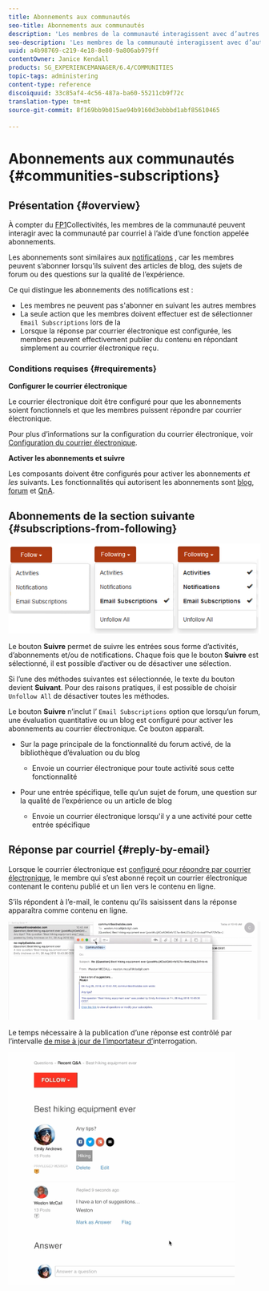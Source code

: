 ```yaml
---
title: Abonnements aux communautés
seo-title: Abonnements aux communautés
description: 'Les membres de la communauté interagissent avec d’autres membres par courrier électronique '
seo-description: 'Les membres de la communauté interagissent avec d’autres membres par courrier électronique '
uuid: a4b98769-c219-4e18-8e80-9a806ab979ff
contentOwner: Janice Kendall
products: SG_EXPERIENCEMANAGER/6.4/COMMUNITIES
topic-tags: administering
content-type: reference
discoiquuid: 33c85af4-4c56-487a-ba60-55211cb9f72c
translation-type: tm+mt
source-git-commit: 8f169bb9b015ae94b9160d3ebbbd1abf85610465

---
```



# Abonnements aux communautés {#communities-subscriptions}

## Présentation {#overview}

À compter du [FP1](deploy-communities.md#latestfeaturepack)Collectivités, les membres de la communauté peuvent interagir avec la communauté par courriel à l’aide d’une fonction appelée abonnements.

Les abonnements sont similaires aux [notifications](notifications.md) , car les membres peuvent s’abonner lorsqu’ils suivent des articles de blog, des sujets de forum ou des questions sur la qualité de l’expérience.

Ce qui distingue les abonnements des notifications est :

* Les membres ne peuvent pas s&#39;abonner en suivant les autres membres
* La seule action que les membres doivent effectuer est de sélectionner `Email Subscriptions` lors de la
* Lorsque la réponse par courrier électronique est configurée, les membres peuvent effectivement publier du contenu en répondant simplement au courrier électronique reçu.

### Conditions requises {#requirements}

**Configurer le courrier électronique**

Le courrier électronique doit être configuré pour que les abonnements soient fonctionnels et que les membres puissent répondre par courrier électronique.

Pour plus d’informations sur la configuration du courrier électronique, voir [Configuration du courrier électronique](email.md).

**Activer les abonnements et suivre**

Les composants doivent être configurés pour activer les abonnements *et les* suivants. Les fonctionnalités qui autorisent les abonnements sont [blog](blog-feature.md), [forum](forum.md) et [QnA](working-with-qna.md).

## Abonnements de la section suivante {#subscriptions-from-following}

![chlimage_1-5](assets/chlimage_1-5.png)

Le bouton **Suivre** permet de suivre les entrées sous forme d’activités, d’abonnements et/ou de notifications. Chaque fois que le bouton **Suivre** est sélectionné, il est possible d’activer ou de désactiver une sélection.

Si l’une des méthodes suivantes est sélectionnée, le texte du bouton devient **Suivant**. Pour des raisons pratiques, il est possible de choisir `Unfollow All` de désactiver toutes les méthodes.

Le bouton **Suivre** n’inclut l’ `Email Subscriptions` option que lorsqu’un forum, une évaluation quantitative ou un blog est configuré pour activer les abonnements au courrier électronique. Ce bouton apparaît.

* Sur la page principale de la fonctionnalité du forum activé, de la bibliothèque d’évaluation ou du blog

   * Envoie un courrier électronique pour toute activité sous cette fonctionnalité

* Pour une entrée spécifique, telle qu’un sujet de forum, une question sur la qualité de l’expérience ou un article de blog

   * Envoie un courrier électronique lorsqu&#39;il y a une activité pour cette entrée spécifique

## Réponse par courriel {#reply-by-email}

Lorsque le courrier électronique est [configuré pour répondre par courrier électronique](email.md#configure-polling-importer), le membre qui s’est abonné reçoit un courrier électronique contenant le contenu publié et un lien vers le contenu en ligne.

S’ils répondent à l’e-mail, le contenu qu’ils saisissent dans la réponse apparaîtra comme contenu en ligne.

![chlimage_1-6](assets/chlimage_1-6.png)

Le temps nécessaire à la publication d’une réponse est contrôlé par l’intervalle [de mise à jour de l’importateur d’](email.md#configure-polling-importer)interrogation.

![chlimage_1-7](assets/chlimage_1-7.png)

